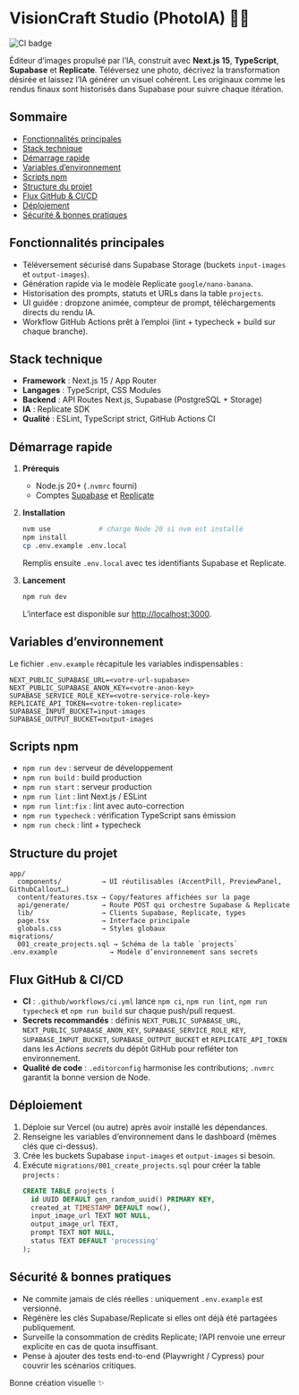 # VisionCraft Studio (PhotoIA) 📸✨

![CI badge](https://github.com/mathisbaala/photoia/actions/workflows/ci.yml/badge.svg)

Éditeur d’images propulsé par l’IA, construit avec **Next.js 15**, **TypeScript**, **Supabase** et **Replicate**. Téléversez une photo, décrivez la transformation désirée et laissez l’IA générer un visuel cohérent. Les originaux comme les rendus finaux sont historisés dans Supabase pour suivre chaque itération.

## Sommaire
- [Fonctionnalités principales](#fonctionnalités-principales)
- [Stack technique](#stack-technique)
- [Démarrage rapide](#démarrage-rapide)
- [Variables d’environnement](#variables-denvironnement)
- [Scripts npm](#scripts-npm)
- [Structure du projet](#structure-du-projet)
- [Flux GitHub & CI/CD](#flux-github--cicd)
- [Déploiement](#déploiement)
- [Sécurité & bonnes pratiques](#sécurité--bonnes-pratiques)

## Fonctionnalités principales
- Téléversement sécurisé dans Supabase Storage (buckets `input-images` et `output-images`).
- Génération rapide via le modèle Replicate `google/nano-banana`.
- Historisation des prompts, statuts et URLs dans la table `projects`.
- UI guidée : dropzone animée, compteur de prompt, téléchargements directs du rendu IA.
- Workflow GitHub Actions prêt à l’emploi (lint + typecheck + build sur chaque branche).

## Stack technique
- **Framework** : Next.js 15 / App Router
- **Langages** : TypeScript, CSS Modules
- **Backend** : API Routes Next.js, Supabase (PostgreSQL + Storage)
- **IA** : Replicate SDK
- **Qualité** : ESLint, TypeScript strict, GitHub Actions CI

## Démarrage rapide
1. **Prérequis**
   - Node.js 20+ (`.nvmrc` fourni)
   - Comptes [Supabase](https://supabase.com) et [Replicate](https://replicate.com)

2. **Installation**
   ```bash
   nvm use            # charge Node 20 si nvm est installé
   npm install
   cp .env.example .env.local
   ```
   Remplis ensuite `.env.local` avec tes identifiants Supabase et Replicate.

3. **Lancement**
   ```bash
   npm run dev
   ```
   L’interface est disponible sur [http://localhost:3000](http://localhost:3000).

## Variables d’environnement
Le fichier `.env.example` récapitule les variables indispensables :

```env
NEXT_PUBLIC_SUPABASE_URL=<votre-url-supabase>
NEXT_PUBLIC_SUPABASE_ANON_KEY=<votre-anon-key>
SUPABASE_SERVICE_ROLE_KEY=<votre-service-role-key>
REPLICATE_API_TOKEN=<votre-token-replicate>
SUPABASE_INPUT_BUCKET=input-images
SUPABASE_OUTPUT_BUCKET=output-images
```

## Scripts npm
- `npm run dev` : serveur de développement
- `npm run build` : build production
- `npm run start` : serveur production
- `npm run lint` : lint Next.js / ESLint
- `npm run lint:fix` : lint avec auto-correction
- `npm run typecheck` : vérification TypeScript sans émission
- `npm run check` : lint + typecheck

## Structure du projet
```
app/
  components/          → UI réutilisables (AccentPill, PreviewPanel, GithubCallout…)
  content/features.tsx → Copy/features affichées sur la page
  api/generate/        → Route POST qui orchestre Supabase & Replicate
  lib/                 → Clients Supabase, Replicate, types
  page.tsx             → Interface principale
  globals.css          → Styles globaux
migrations/
  001_create_projects.sql → Schéma de la table `projects`
.env.example             → Modèle d’environnement sans secrets
```

## Flux GitHub & CI/CD
- **CI** : `.github/workflows/ci.yml` lance `npm ci`, `npm run lint`, `npm run typecheck` et `npm run build` sur chaque push/pull request.
- **Secrets recommandés** : définis `NEXT_PUBLIC_SUPABASE_URL`, `NEXT_PUBLIC_SUPABASE_ANON_KEY`, `SUPABASE_SERVICE_ROLE_KEY`, `SUPABASE_INPUT_BUCKET`, `SUPABASE_OUTPUT_BUCKET` et `REPLICATE_API_TOKEN` dans les *Actions secrets* du dépôt GitHub pour refléter ton environnement.
- **Qualité de code** : `.editorconfig` harmonise les contributions; `.nvmrc` garantit la bonne version de Node.

## Déploiement
1. Déploie sur Vercel (ou autre) après avoir installé les dépendances.
2. Renseigne les variables d’environnement dans le dashboard (mêmes clés que ci-dessus).
3. Crée les buckets Supabase `input-images` et `output-images` si besoin.
4. Exécute `migrations/001_create_projects.sql` pour créer la table `projects` :
   ```sql
   CREATE TABLE projects (
     id UUID DEFAULT gen_random_uuid() PRIMARY KEY,
     created_at TIMESTAMP DEFAULT now(),
     input_image_url TEXT NOT NULL,
     output_image_url TEXT,
     prompt TEXT NOT NULL,
     status TEXT DEFAULT 'processing'
   );
   ```

## Sécurité & bonnes pratiques
- Ne commite jamais de clés réelles : uniquement `.env.example` est versionné.
- Régénère les clés Supabase/Replicate si elles ont déjà été partagées publiquement.
- Surveille la consommation de crédits Replicate; l’API renvoie une erreur explicite en cas de quota insuffisant.
- Pense à ajouter des tests end-to-end (Playwright / Cypress) pour couvrir les scénarios critiques.

Bonne création visuelle ✨
